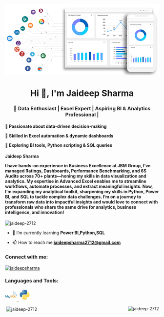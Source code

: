 ![logo](banner.gif)
<h1 align="center">Hi 👋, I'm Jaideep Sharma</h1>
<h3 align="center">🚀 Data Enthusiast | Excel Expert | Aspiring BI & Analytics Professional |

  <h4 align="left">

  🔹 Passionate about data-driven decision-making 

  🔹 Skilled in Excel automation & dynamic dashboards
  
  🔹 Exploring BI tools, Python scripting & SQL queries

  <h4 align="left"> Jaideep Sharma 

    
I have hands-on experience in Business Excellence at JBM Group, I’ve managed Ratings, Dashboards, Performance Benchmarking, and 6S Audits across 70+ plants—honing my skills in data visualization and analytics. My expertise in Advanced Excel enables me to streamline workflows, automate processes, and extract meaningful insights. Now, I’m expanding my analytical toolkit, sharpening my skills in Python, Power BI, and SQL to tackle complex data challenges. I’m on a journey to transform raw data into impactful insights and would love to connect with professionals who share the same drive for analytics, business intelligence, and innovation!</h4>

<p align="left"> <img src="https://komarev.com/ghpvc/?username=jaideep-2712&label=Profile%20views&color=0e75b6&style=flat" alt="jaideep-2712" /> </p>

- 🌱 I’m currently learning **Power BI,Python,SQL**

- 📫 How to reach me **jaideepsharma2712@gmail.com**

<h3 align="left">Connect with me:</h3>
<p align="left">
<a href="https://linkedin.com/in/jaideepsharma" target="blank"><img align="center" src="https://raw.githubusercontent.com/rahuldkjain/github-profile-readme-generator/master/src/images/icons/Social/linked-in-alt.svg" alt="jaideepsharma" height="30" width="40" /></a>
</p>

<h3 align="left">Languages and Tools:</h3>


<p align="left"> <a href="https://www.mysql.com/" target="_blank" rel="noreferrer"> <img src="https://raw.githubusercontent.com/devicons/devicon/master/icons/mysql/mysql-original-wordmark.svg" alt="mysql" width="40" height="40"/> </a> <a href="https://www.python.org" target="_blank" rel="noreferrer"> <img src="https://raw.githubusercontent.com/devicons/devicon/master/icons/python/python-original.svg" alt="python" width="40" height="40"/> </a> </p>


<p>&nbsp;<img align="center" src="https://github-readme-stats.vercel.app/api?username=jaideep-2712&show_icons=true&locale=en" alt="jaideep-2712" /></<p><img align="right" src="https://github-readme-streak-stats.herokuapp.com/?user=jaideep-2712&" alt="jaideep-2712" /></p>
